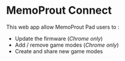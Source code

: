 # MemoProut Connect

This web app allow MemoProut Pad users to :
+ Update the firmware (_Chrome only_)
+ Add / remove game modes (_Chrome only_)
+ Create and share new game modes

